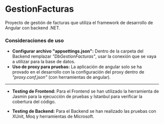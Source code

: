 # GestionFacturas

Proyecto de gestión de facturas que utiliza el framework de desarrollo de Angular con backend .NET.

### Consideraciones de uso

- **Configurar archivo "appsettings.json":** Dentro de la carpeta del Backend remplazar *"DbGestionFacturas"*, usar la conexión que se vaya a utilizar para la base de datos.
- **Uso de proxy para pruebas:** La aplicación de angular solo se ha provado en el desarrollo con la configuración del proxy dentro de *"proxy.conf.json"* (con herramientas de angular).

---

- **Testing de Frontend:** Para el Frontend se han utilizado la herramienta de Jasmin para la ejecucción de pruebas y Istanbul para verificar la cobertura del código.

- **Testing de Backend:** Para el Backend se han realizado las pruebas con XUnit, Moq y herramientas de Microsoft.
